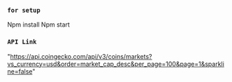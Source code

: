 

### `for setup`

Npm install
Npm start


### `API Link`
"https://api.coingecko.com/api/v3/coins/markets?vs_currency=usd&order=market_cap_desc&per_page=100&page=1&sparkline=false"
